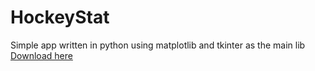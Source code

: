 # HockeyStat
Simple app written in python using matplotlib and tkinter as the main lib
[Download here](https://github.com/FrogBoys/HockeyStat/releases)
